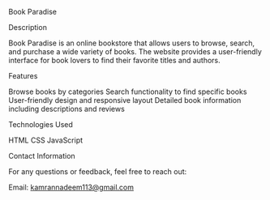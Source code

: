 Book Paradise

Description

Book Paradise is an online bookstore that allows users to browse, search, and purchase a wide variety of books. The website provides a user-friendly interface for book lovers to find their favorite titles and authors.

Features

Browse books by categories
Search functionality to find specific books
User-friendly design and responsive layout
Detailed book information including descriptions and reviews

Technologies Used

HTML
CSS
JavaScript

Contact Information

For any questions or feedback, feel free to reach out:

Email: kamrannadeem113@gmail.com
